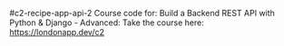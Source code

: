 #c2-recipe-app-api-2
Course code for: Build a Backend REST API with Python &amp; Django - Advanced: Take the course here: https://londonapp.dev/c2

